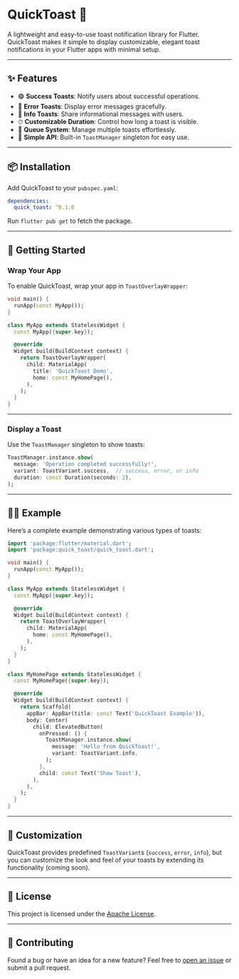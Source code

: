 # QuickToast 🍞  

A lightweight and easy-to-use toast notification library for Flutter. QuickToast makes it simple to display customizable, elegant toast notifications in your Flutter apps with minimal setup.

---

## ✨ Features  
- 🟢 **Success Toasts**: Notify users about successful operations.  
- 🔴 **Error Toasts**: Display error messages gracefully.  
- 🔵 **Info Toasts**: Share informational messages with users.  
- ⏱ **Customizable Duration**: Control how long a toast is visible.  
- 📜 **Queue System**: Manage multiple toasts effortlessly.  
- 🔄 **Simple API**: Built-in `ToastManager` singleton for easy use.  

---

## 📦 Installation  

Add QuickToast to your `pubspec.yaml`:  
```yaml
dependencies:
  quick_toast: ^0.1.0
```

Run `flutter pub get` to fetch the package.

---

## 🚀 Getting Started  

### Wrap Your App  

To enable QuickToast, wrap your app in `ToastOverlayWrapper`:  
```dart
void main() {
  runApp(const MyApp());
}

class MyApp extends StatelessWidget {
  const MyApp({super.key});

  @override
  Widget build(BuildContext context) {
    return ToastOverlayWrapper(
      child: MaterialApp(
        title: 'QuickToast Demo',
        home: const MyHomePage(),
      ),
    );
  }
}
```

---

### Display a Toast  

Use the `ToastManager` singleton to show toasts:  
```dart
ToastManager.instance.show(
  message: 'Operation completed successfully!',
  variant: ToastVariant.success,  // success, error, or info
  duration: const Duration(seconds: 2),
);
```

---

## 🧑‍💻 Example  

Here’s a complete example demonstrating various types of toasts:  
```dart
import 'package:flutter/material.dart';
import 'package:quick_toast/quick_toast.dart';

void main() {
  runApp(const MyApp());
}

class MyApp extends StatelessWidget {
  const MyApp({super.key});

  @override
  Widget build(BuildContext context) {
    return ToastOverlayWrapper(
      child: MaterialApp(
        home: const MyHomePage(),
      ),
    );
  }
}

class MyHomePage extends StatelessWidget {
  const MyHomePage({super.key});

  @override
  Widget build(BuildContext context) {
    return Scaffold(
      appBar: AppBar(title: const Text('QuickToast Example')),
      body: Center(
        child: ElevatedButton(
          onPressed: () {
            ToastManager.instance.show(
              message: 'Hello from QuickToast!',
              variant: ToastVariant.info,
            );
          },
          child: const Text('Show Toast'),
        ),
      ),
    );
  }
}
```

---

## 🎨 Customization  

QuickToast provides predefined `ToastVariant`s (`success`, `error`, `info`), but you can customize the look and feel of your toasts by extending its functionality (coming soon).  

---

## 🧾 License  

This project is licensed under the [Apache License](https://github.com/zohaibanwer984/quick_toast/blob/main/LICENSE).

---

## 🤝 Contributing  

Found a bug or have an idea for a new feature? Feel free to [open an issue](https://github.com/zohaibanwer984/quick_toast/issues) or submit a pull request.  
